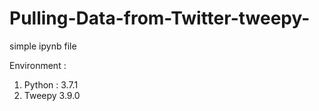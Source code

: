 # Pulling-Data-from-Twitter-tweepy-
simple ipynb file

Environment :
1. Python : 3.7.1
2. Tweepy 3.9.0
